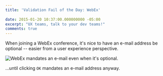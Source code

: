 ```yaml
---
title: 'Validation Fail of the Day: WebEx'
 
date: 2015-01-20 10:37:00.000000000 -05:00
excerpt: "UX teams, talk to your dev teams!"
comments: true
---
```

When joining a WebEx conference, it's nice to have an e-mail address be optional -- easier from a user experience perspective.

![WebEx mandates an e-mail even when it's optional.]({{site.post-images}}/ValidationFail_WebEx.png)

...until clicking `OK` mandates an e-mail address anyway.